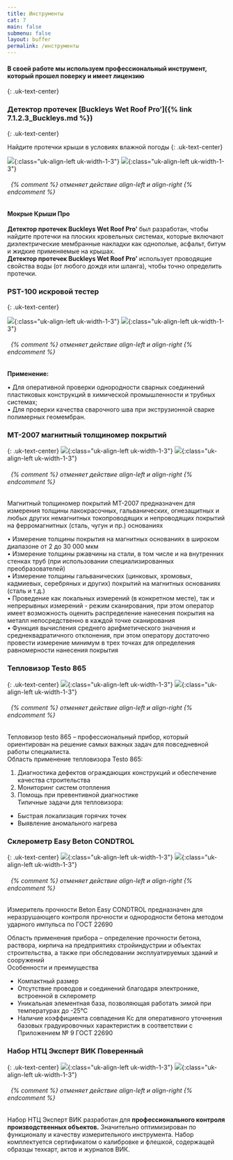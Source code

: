 ```yaml
---
title: Инструменты
cat: 7
main: false
submenu: false
layout: buffer
permalink: /инструменты
---
```


#### **В своей работе мы используем профессиональный инструмент, который прошел поверку и имеет лицензию**
{: .uk-text-center}
### **Детектор протечек [Buckleys Wet Roof Pro’]({% link 7.1.2.3_Buckleys.md %})**
{: .uk-text-center}

Найдите протечки крыши в условиях влажной погоды
{: .uk-text-center}

![](/img/Instrument/EVK.01.png){:class="uk-align-left uk-width-1-3"}
![](/img/Instrument/EVK.02.jpg){:class="uk-align-left uk-width-1-3"}

###### &nbsp; {% comment %} отменяет действие align-left и align-right {% endcomment %}

#### **Мокрые Крыши Про**
**Детектор протечек Buckleys Wet Roof Pro’** был разработан, чтобы найдите протечки на плоских кровельных системах, которые включают диэлектрические мембранные накладки как однополые, асфальт, битум и жидкие применяемые на крышах.  
 **Детектор протечек Buckleys Wet Roof Pro’** использует проводящие свойства воды (от любого дождя или шланга), чтобы точно определить протечки.



### **PST-100 искровой тестер**
{: .uk-text-center}
 
![](/img/Instrument/PST100.01.png){:class="uk-align-left uk-width-1-3"}
![](/img/Instrument/PST100.02.jpg){:class="uk-align-left uk-width-1-3"}
###### &nbsp; {% comment %} отменяет действие align-left и align-right {% endcomment %}

**Применение:**

•	Для оперативной проверки однородности сварных соединений пластиковых конструкций в химической промышленности и трубных системах;  
•	Для проверки качества сварочного шва при экструзионной сварке полимерных геомембран.

### **МТ-2007 магнитный толщиномер покрытий**
{: .uk-text-center}
![](/img/Instrument/МТ2007.01.jpg){:class="uk-align-left uk-width-1-3"}
![](/img/Instrument/МТ2007.02.jpg){:class="uk-align-left uk-width-1-3"}
###### &nbsp; {% comment %} отменяет действие align-left и align-right {% endcomment %}

Магнитный толщиномер покрытий МТ-2007 предназначен для измерения толщины лакокрасочных, гальванических, огнезащитных и любых других немагнитных токопроводящих и непроводящих покрытий на ферромагнитных (сталь, чугун и пр.) основаниях  

•	Измерение толщины покрытия на магнитных основаниях в широком диапазоне от 2 до 30 000 мкм  
•	Измерение толщины ржавчины на стали, в том числе и на внутренних стенках труб (при использовании специализированных преобразователей)  
•	Измерение толщины гальванических (цинковых, хромовых, кадмиевых, серебряных и других) покрытий на магнитных основаниях (сталь и т.д.)  
•	Проведение как локальных измерений (в конкретном месте), так и непрерывных измерений - режим сканирования, при этом оператор имеет возможность оценить распределение нанесения покрытия на металл непосредственно в каждой точке сканирования  
•	Функция вычисления среднего арифметического значения и среднеквадратичного отклонения, при этом оператору достаточно провести измерение минимум в трех точках для определения равномерности нанесения покрытия  
   
### **Тепловизор Testo 865**
{: .uk-text-center}
![](/img/Instrument/Testo865.01.png){:class="uk-align-left uk-width-1-3"}
![](/img/Instrument/Testo865.02.png){:class="uk-align-left uk-width-1-3"}
###### &nbsp; {% comment %} отменяет действие align-left и align-right {% endcomment %}

Тепловизор testo 865 – профессиональный прибор, который ориентирован на решение самых важных задач для повседневной работы специалиста.  
Область применение тепловизора Testo 865:  
1) Диагностика дефектов ограждающих конструкций и обеспечение качества строительства   
2) Мониторинг систем отопления  
3) Помощь при превентивной диагностике  
   Типичные задачи для тепловизора:  
- Быстрая локализация горячих точек  
- Выявление аномального нагрева
     
### **Склерометр Easy Beton CONDTROL**
{: .uk-text-center}
![](/img/Instrument/EasyBeton.01.jpg){:class="uk-align-left uk-width-1-3"}
![](/img/Instrument/EasyBeton.02.png){:class="uk-align-left uk-width-1-3"}
###### &nbsp; {% comment %} отменяет действие align-left и align-right {% endcomment %}

Измеритель прочности Beton Easy CONDTROL предназначен для неразрушающего контроля прочности и однородности бетона методом ударного импульса по ГОСТ 22690   

Область применения прибора – определение прочности бетона, раствора, кирпича на предприятиях стройиндустрии и объектах строительства, а также при обследовании эксплуатируемых зданий и сооружений   
Особенности и преимущества   
- Компактный размер 
- Отсутствие проводов и соединений благодаря электронике, встроенной в склерометр 
- Уникальная элементная база, позволяющая работать зимой при температурах до -25°С 
- Наличие коэффициента совпадения Кс для оперативного уточнения базовых градуировочных характеристик в соответствии с Приложением № 9 ГОСТ 22690
   
### **Набор НТЦ Эксперт ВИК Поверенный**
{: .uk-text-center}
![](/img/Instrument/vik.01.jpg){:class="uk-align-left uk-width-1-3"}
![](/img/Instrument/vik.02.jpg){:class="uk-align-left uk-width-1-3"}
###### &nbsp; {% comment %} отменяет действие align-left и align-right {% endcomment %}

Набор НТЦ Эксперт ВИК разработан для **профессионального контроля производственных объектов.** Значительно оптимизирован по функционалу и качеству измерительного инструмента. Набор комплектуется сертификатом о калибровке и флешкой, содержащей образцы техкарт, актов и журналов ВИК. 

